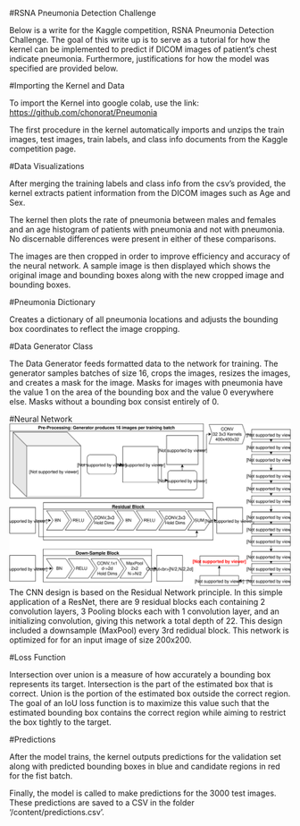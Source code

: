 #RSNA Pneumonia Detection Challenge

Below is a write for the Kaggle competition, RSNA Pneumonia Detection Challenge.  The goal of this write up is to serve as a tutorial for how the kernel can be implemented to predict if DICOM images of patient’s chest indicate pneumonia.  Furthermore, justifications for how the model was specified are provided below.

#Importing the Kernel and Data

To import the Kernel into google colab, use the link: https://github.com/chonorat/Pneumonia

The first procedure in the kernel automatically imports and unzips the train images, test images, train labels, and class info documents from the Kaggle competition page.

#Data Visualizations

After merging the training labels and class info from the csv’s provided, the kernel extracts patient information from the DICOM images such as Age and Sex.

The kernel then plots the rate of pneumonia between males and females and an age histogram of patients with pneumonia and not with pneumonia.  No discernable differences were present in either of these comparisons.

The images are then cropped in order to improve efficiency and accuracy of the neural network.  A sample image is then displayed which shows the original image and bounding boxes along with the new cropped image and bounding boxes.

#Pneumonia Dictionary

Creates a dictionary of all pneumonia locations and adjusts the bounding box coordinates to reflect the image cropping.

#Data Generator Class

The Data Generator feeds formatted data to the network for training.  The generator samples batches of size 16, crops the images, resizes the images, and creates a mask for the image.  Masks for images with pneumonia have the value 1 on the area of the bounding box and the value 0 everywhere else.  Masks without a bounding box consist entirely of 0.


#Neural Network
![Network Diagram](NetworkDiagram.svg)
The CNN design is based on the Residual Network principle. In this simple application of a ResNet, there are 9 residual blocks each containing 2 convolution layers, 3 Pooling blocks each with 1 convolution layer, and an initializing convolution, giving this network a total depth of 22. This design included a downsample (MaxPool) every 3rd redidual block. This network is optimized for for an input image of size 200x200.
 
#Loss Function

Intersection over union is a measure of how accurately a bounding box represents its target. Intersection is the part of the estimated box that is correct. Union is the portion of the estimated box outside the correct region. The goal of an IoU loss function is to maximize this value such that the estimated bounding box contains the correct region while aiming to restrict the box tightly to the target.


#Predictions

After the model trains, the kernel outputs predictions for the validation set along with predicted bounding boxes in blue and candidate regions in red for the fist batch.

Finally, the model is called to make predictions for the 3000 test images.  These predictions are saved to a CSV in the folder ‘/content/predictions.csv’.

